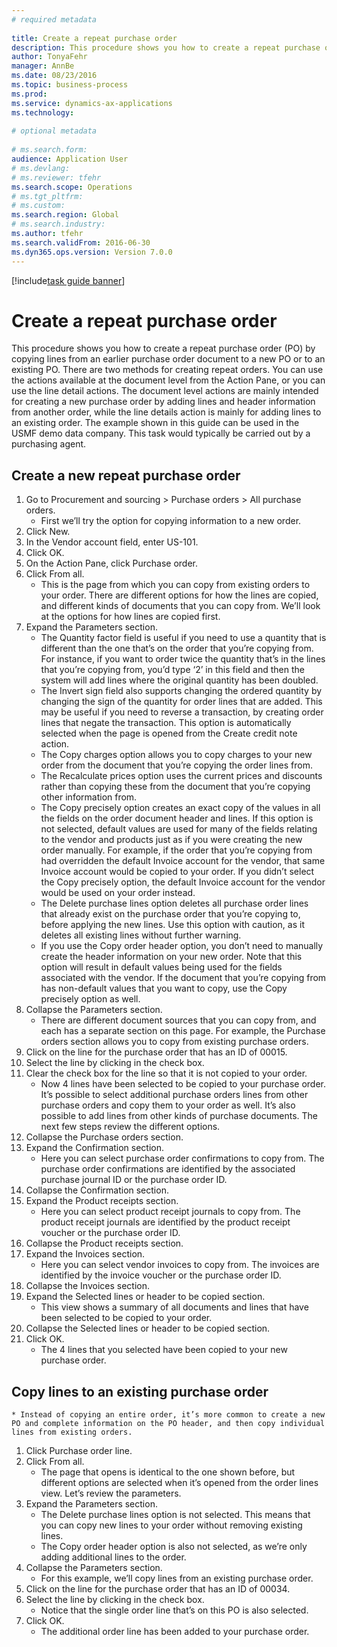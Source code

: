```yaml
--- 
# required metadata 
 
title: Create a repeat purchase order
description: This procedure shows you how to create a repeat purchase order (PO) by copying lines from an earlier purchase order document to a new PO or to an existing PO. 
author: TonyaFehr 
manager: AnnBe 
ms.date: 08/23/2016
ms.topic: business-process 
ms.prod:  
ms.service: dynamics-ax-applications 
ms.technology:  
 
# optional metadata 
 
# ms.search.form:   
audience: Application User 
# ms.devlang:  
# ms.reviewer: tfehr 
ms.search.scope: Operations 
# ms.tgt_pltfrm:  
# ms.custom:  
ms.search.region: Global
# ms.search.industry: 
ms.author: tfehr 
ms.search.validFrom: 2016-06-30 
ms.dyn365.ops.version: Version 7.0.0 
---
```


[!include[task guide banner](.../includes/task-guide-banner.md)]

# Create a repeat purchase order

This procedure shows you how to create a repeat purchase order (PO) by copying lines from an earlier purchase order document to a new PO or to an existing PO. There are two methods for creating repeat orders. You can use the actions available at the document level from the Action Pane, or you can use the line detail actions. The document level actions are mainly intended for creating a new purchase order by adding lines and header information from another order, while the line details action is mainly for adding lines to an existing order. The example shown in this guide can be used in the USMF demo data company. This task would typically be carried out by a purchasing agent.


## Create a new repeat purchase order
1. Go to Procurement and sourcing > Purchase orders > All purchase orders.
    * First we’ll try the option for copying information to a new order.  
2. Click New.
3. In the Vendor account field, enter US-101.
4. Click OK.
5. On the Action Pane, click Purchase order.
6. Click From all.
    * This is the page from which you can copy from existing orders to your order. There are different options for how the lines are copied, and different kinds of documents that you can copy from. We’ll look at the options for how lines are copied first.   
7. Expand the Parameters section.
    * The Quantity factor field is useful if you need to use a quantity that is different than the one that’s on the order that you’re copying from. For instance, if you want to order twice the quantity that’s in the lines that you’re copying from, you’d type ‘2’ in this field and then the system will add lines where the original quantity has been doubled.  
    * The Invert sign field also supports changing the ordered quantity by changing the sign of the quantity for order lines that are added. This may be useful if you need to reverse a transaction, by creating order lines that negate the transaction. This option is automatically selected when the page is opened from the Create credit note action.  
    * The Copy charges option allows you to copy charges to your new order from the document that you’re copying the order lines from.  
    * The Recalculate prices option uses the current prices and discounts rather than copying these from the document that you’re copying other information from.  
    * The Copy precisely option creates an exact copy of the values in all the fields on the order document header and lines. If this option is not selected, default values are used for many of the fields relating to the vendor and products just as if you were creating the new order manually. For example, if the order that you’re copying from had overridden the default Invoice account for the vendor, that same Invoice account would be copied to your order. If you didn’t select the Copy precisely option, the default Invoice account for the vendor would be used on your order instead.  
    * The Delete purchase lines option deletes all purchase order lines that already exist on the purchase order that you’re copying to, before applying the new lines. Use this option with caution, as it deletes all existing lines without further warning.  
    * If you use the Copy order header option, you don’t need to manually create the header information on your new order. Note that this option will result in default values being used for the fields associated with the vendor. If the document that you’re copying from has non-default values that you want to copy, use the Copy precisely option as well.  
8. Collapse the Parameters section.
    * There are different document sources that you can copy from, and each has a separate section on this page. For example, the Purchase orders section allows you to copy from existing purchase orders.  
9. Click on the line for the purchase order that has an ID of 00015. 
10. Select the line by clicking in the check box.
11. Clear the check box for the line so that it is not copied to your order.
    * Now 4 lines have been selected to be copied to your purchase order. It’s possible to select additional purchase orders lines from other purchase orders and copy them to your order as well. It’s also possible to add lines from other kinds of purchase documents. The next few steps review the different options.  
12. Collapse the Purchase orders section.
13. Expand the Confirmation section.
    * Here you can select purchase order confirmations to copy from. The purchase order confirmations are identified by the associated purchase journal ID or the purchase order ID.  
14. Collapse the Confirmation section.
15. Expand the Product receipts section.
    * Here you can select product receipt journals to copy from. The product receipt journals are identified by the product receipt voucher or the purchase order ID.   
16. Collapse the Product receipts section.
17. Expand the Invoices section.
    * Here you can select vendor invoices to copy from. The invoices are identified by the invoice voucher or the purchase order ID.   
18. Collapse the Invoices section.
19. Expand the Selected lines or header to be copied section.
    * This view shows a summary of all documents and lines that have been selected to be copied to your order.   
20. Collapse the Selected lines or header to be copied section.
21. Click OK.
    * The 4 lines that you selected have been copied to your new purchase order.   

## Copy lines to an existing purchase order
    * Instead of copying an entire order, it’s more common to create a new PO and complete information on the PO header, and then copy individual lines from existing orders.  
1. Click Purchase order line.
2. Click From all.
    * The page that opens is identical to the one shown before, but different options are selected when it’s opened from the order lines view. Let’s review the parameters.   
3. Expand the Parameters section.
    * The Delete purchase lines option is not selected. This means that you can copy new lines to your order without removing existing lines.   
    * The Copy order header option is also not selected, as we’re only adding additional lines to the order.   
4. Collapse the Parameters section.
    * For this example, we’ll copy lines from an existing purchase order.   
5. Click on the line for the purchase order that has an ID of 00034. 
6. Select the line by clicking in the check box.
    * Notice that the single order line that’s on this PO is also selected.  
7. Click OK.
    * The additional order line has been added to your purchase order.  

